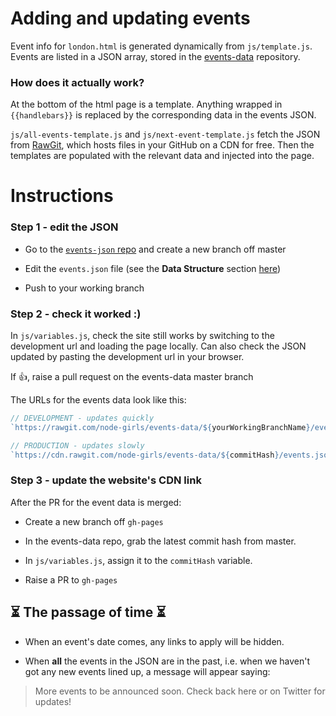 # Adding and updating events

Event info for `london.html` is generated dynamically from `js/template.js`.  Events are listed in a JSON array, stored in the [events-data](https://github.com/node-girls/events-data/tree/master/events.json) repository.

### How does it actually work?
At the bottom of the html page is a template.  Anything wrapped in `{{handlebars}}` is replaced by the corresponding data in the events JSON.

`js/all-events-template.js` and `js/next-event-template.js` fetch the JSON from [RawGit](https://rawgit.com/), which hosts files in your GitHub on a CDN for free.  Then the templates are populated with the relevant data and injected into the page.

# Instructions



### Step 1 - edit the JSON
- Go to the [`events-json` repo](https://github.com/node-girls/events-data) and create a new branch off master

- Edit the `events.json` file (see the **Data Structure** section [here](https://github.com/node-girls/events-data#data-structure))

- Push to your working branch

### Step 2 - check it worked :)

In `js/variables.js`, check the site still works by switching to the development url and loading the page locally.  Can also check the JSON updated by pasting the development url in your browser.

If 👍, raise a pull request on the events-data master branch

The URLs for the events data look like this:
```js
// DEVELOPMENT - updates quickly
`https://rawgit.com/node-girls/events-data/${yourWorkingBranchName}/events.json`

// PRODUCTION - updates slowly
`https://cdn.rawgit.com/node-girls/events-data/${commitHash}/events.json`
```

### Step 3 - update the website's CDN link
After the PR for the event data is merged:

- Create a new branch off `gh-pages`

- In the events-data repo, grab the latest commit hash from master.

- In `js/variables.js`, assign it to the `commitHash` variable.

- Raise a PR to `gh-pages`


## ⏳ The passage of time ⏳
- When an event's date comes, any links to apply will be hidden.

- When **all** the events in the JSON are in the past, i.e. when we haven't got any new events lined up, a message will appear saying:

> More events to be announced soon. Check back here or on Twitter for updates!
